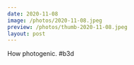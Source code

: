 ```yaml
---
date: 2020-11-08
image: /photos/2020-11-08.jpeg
preview: /photos/thumb-2020-11-08.jpeg
layout: post
---
```


How photogenic. #b3d
